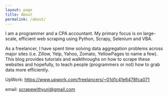 ```yaml
---
layout: page
title: About
permalink: /about/
---
```


I am a programmer and a CPA accountant. My primary focus is on large-scale, efficient web scraping using Python, Scrapy, Selenium and VBA.

As a freelancer, I have spent time solving data aggregation problems across major sites (i.e. Zillow, Yelp, Yahoo, Zomato, YellowPages to name a few). This blog provides tutorials and walkthroughs on how to scrape these websites and hopefully, to teach people (programmers or not) how to grab data more efficiently.

UpWork: https://www.upwork.com/freelancers/~01d1c41e6478fca071

email: scrapewithyuri@gmail.com

